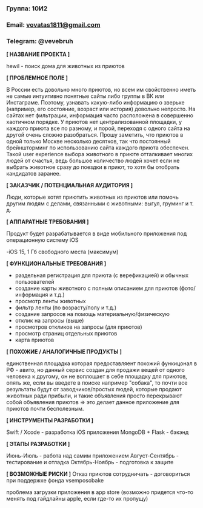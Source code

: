 ### Группа: 10И2

### Email: vovatas1811@gmail.com

### Telegram: @vevebruh

**[ НАЗВАНИЕ ПРОЕКТА ]**

hewil - поиск дома для животных из приютов

**[ ПРОБЛЕМНОЕ ПОЛЕ ]**

В России есть довольно много приютов, но всем им свойственно иметь не самые интуитивно понятные сайты либо группы в ВК или Инстаграме. Поэтому, узнавать какую-либо информацию о зверьке (например, его состояние, возраст или история) довольно непросто. На сайтах нет фильтрации, информация часто расположена в совершенно хаотичном порядке. У приютов нет централизованной площадки, у каждого приюта все по разному, и порой, переходя с одного сайта на другой очень сложно разобраться. Прошу заметить, что приютов в одной только Москве несколько десятков, так что постоянный брейншторминг по использованию сайта каждого приюта обеспечен. Такой user experience выбора животного в приюте отталкивает многих людей от счастья, ведь большое количество людей хочет если не выбрать животное сразу до поездки в приют, то хотя бы отобрать кандидатов заранее.

**[ ЗАКАЗЧИК / ПОТЕНЦИАЛЬНАЯ АУДИТОРИЯ ]**

Люди, которые хотят приютить животных из приютов или помочь другим людям с  делами, связанными с животными: выгул, груминг и т. д.


**[ АППАРАТНЫЕ ТРЕБОВАНИЯ ]**

Продукт будет разрабатывается в виде мобильного приложения под операционную систему iOS

-iOS 15, 1 Гб свободного места (максимум)

**[ ФУНКЦИОНАЛЬНЫЕ ТРЕБОВАНИЯ ]**
* раздельная регистрация для приюта (с верефикацией) и обычных пользователей
* создание карты животного с полным описанием для приютов (фото/информация и т.д.) 
* просмотр ленты животных
* фильтр ленты (по возрасту/полу и т.д.)
* создание запросов на помощь материальную/физическую
* отклик на запросы (выше)
* просмотров откликов на запросы (для приютов)
* просмотр страниц отдельных приютов 
* карта приютов


**[ ПОХОЖИЕ / АНАЛОГИЧНЫЕ ПРОДУКТЫ ]**

единственная площадка которая предоставляент похожий функицонал в РФ - авито, но данный сервис создан для продажи вещей от одного человека к другому, он не воплощает в себе площадку для приютов, опять же, если вы введете в поиске например "собака", то почти все результаты будут от заводчиков/простых людей, которые продают животных ради прибыли, и такие объявления просто перекрывают собой объявления приютов => это делает данное приложение для приютов почти бесполезным.

**[ ИНСТРУМЕНТЫ РАЗРАБОТКИ ]**

Swift / Xcode - разработка iOS приложения
MongoDB + Flask - бэкэнд

**[ ЭТАПЫ РАЗРАБОТКИ ]**

Июнь-Июль - работа над самим приложением
Август-Сентябрь - тестирование и отладка 
Октябрь-Ноябрь - подготовка к защите


**[ ВОЗМОЖНЫЕ РИСКИ ]**
Отказ приютов сотрудничать - договориться при поддержке фонда vsemposobake

проблема загрузки приложения в app store (возможно придется что-то менять под гайдлайны apple, если где-то их пропущу)
